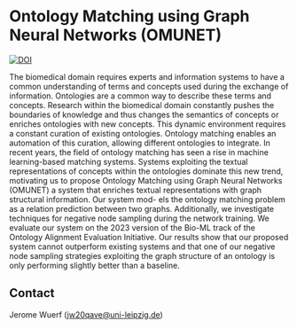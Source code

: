# Ontology Matching using Graph Neural Networks (OMUNET)
[![DOI](https://zenodo.org/badge/757712669.svg)](https://zenodo.org/doi/10.5281/zenodo.10659449)

The biomedical domain requires experts and information systems to have a common understanding
of terms and concepts used during the exchange of information. Ontologies are a common way to
describe these terms and concepts. Research within the biomedical domain constantly pushes the
boundaries of knowledge and thus changes the semantics of concepts or enriches ontologies with new
concepts. This dynamic environment requires a constant curation of existing ontologies. Ontology
matching enables an automation of this curation, allowing different ontologies to integrate. In recent
years, the field of ontology matching has seen a rise in machine learning-based matching systems.
Systems exploiting the textual representations of concepts within the ontologies dominate this new
trend, motivating us to propose Ontology Matching using Graph Neural Networks (OMUNET) a
system that enriches textual representations with graph structural information. Our system mod-
els the ontology matching problem as a relation prediction between two graphs. Additionally, we
investigate techniques for negative node sampling during the network training. We evaluate our
system on the 2023 version of the Bio-ML track of the Ontology Alignment Evaluation Initiative.
Our results show that our proposed system cannot outperform existing systems and that one of our
negative node sampling strategies exploiting the graph structure of an ontology is only performing
slightly better than a baseline.

## Contact

Jerome Wuerf (jw20qave@uni-leipzig.de)

